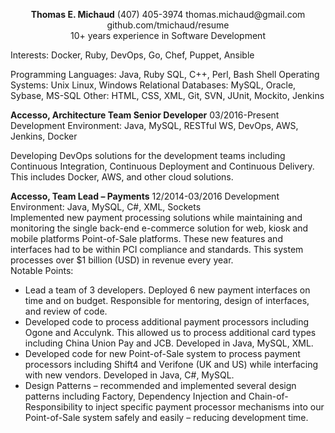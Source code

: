 <P align="center">
<b>Thomas E. Michaud</b>
(407) 405-3974 
thomas.michaud@gmail.com 
github.com/tmichaud/resume
<br/>
10+ years experience in Software Development 
</P>
<P>
Interests: Docker, Ruby, DevOps, Go, Chef, Puppet, Ansible
</P>
<P>
Programming Languages: Java, Ruby SQL, C++, Perl, Bash Shell 
Operating Systems: Unix Linux, Windows 
Relational Databases: MySQL, Oracle, Sybase, MS-SQL
Other: HTML, CSS, XML, Git, SVN, JUnit, Mockito, Jenkins
</P>
<P>
<b>Accesso, Architecture Team Senior Developer</b>
03/2016-Present
Development Environment:	Java, MySQL, RESTful WS, DevOps, AWS, Jenkins, Docker

Developing DevOps solutions for the development teams including Continuous Integration, Continuous Deployment and Continuous Delivery. This includes Docker, AWS, and other cloud solutions.
</P>
<P>
<b>Accesso, Team Lead – Payments</b>                                      
12/2014-03/2016 
Development Environment:	Java, MySQL, C#, XML, Sockets
<br/>
Implemented new payment processing solutions while maintaining and monitoring the single back-end e-commerce solution for web, kiosk and mobile platforms Point-of-Sale platforms.  These new features and interfaces had to be within PCI compliance and standards.  This system processes over $1 billion (USD) in revenue every year. 
<br/>
Notable Points:
<ul>
<li>Lead a team of 3 developers.  Deployed 6 new payment interfaces on time and on budget.  Responsible for mentoring, design of interfaces, and review of code.</li>
<li>Developed code to process additional payment processors including Ogone and Acculynk.  This allowed us to process additional card types including China Union Pay and JCB.  Developed in Java, MySQL, XML.</li>
<li>Developed code for new Point-of-Sale system to process payment processors including Shift4 and Verifone (UK and US) while interfacing with new vendors.  Developed in Java, C#, MySQL.</li> 
<li>Design Patterns – recommended and implemented several design patterns including Factory, Dependency Injection and Chain-of-Responsibility to inject specific payment processor mechanisms into our Point-of-Sale system safely and easily – reducing development time.</li>
</ul>
</P>
